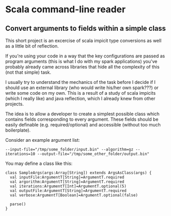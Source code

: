 # Scala command-line reader
## Convert arguments to fields within a simple class

This short project is an excercise of scala impicit type conversions as well as a little bit of reflection.

If you're using your code in a way that the key configurations are passed as program arguments (this is what I do with my spark applications) 
you've probably already came across libraries that hide all the complexity of this (not that simple) task.

I usually try to understand the mechanics of the task before I decide if I should use an external library (who would write his/her own spark???) or write some code on my own.
This is a result of a study of scala impicits (which I really like) and java reflection, which I already knew from other projects.

The idea is to allow a developer to create a simplest possible class which contains fields corresponding to every argument. These fields should be easily 
definable (e.g. required/optional) and accessible (without too much boilerplate).

Consider an example argument list:

    --input-file="/tmp/some_folder/input.bin" --algorithm=gz --iterations=10 --output-file="/tmp/some_other_folder/output.bin"
  
You may define a class like this:

    class SampleArgs(args:Array[String]) extends ArgsAsClass(args) {
      val inputFile:ArgumentT[String]=ArgumentT.required
      val argorithm:ArgumentT[String]=ArgumentT.required
      val iterations:ArgumentT[Int]=ArgumentT.optional(5)
      val outputFile:ArgumentT[String]=ArgumentT.required
      val verbose:ArgumentT[Boolean]=ArgumentT.optional(false)

      parse()
    }
